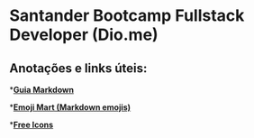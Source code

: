 # Santander Bootcamp Fullstack Developer (Dio.me)

## **Anotações e links úteis:**

*[**Guia Markdown**](https://www.markdownguide.org)

*[**Emoji Mart (Markdown emojis)**](https://missiveapp.com/open/emoji-mart)

*[**Free Icons**](https://fontawesome.com/search?m=free)

